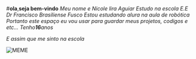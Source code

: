 #**ola**,**seja bem-vindo**
_Meu nome e Nicole lira Aguiar_
_Estudo na escola E.E Dr Francisco Brasiliense Fusco_
_Estou estudando alura na aula de robótica_
_Portanto este espaço eu vou usar para guardar meus projetos, codigos  e etc..._
_Tenho**16**anos_

_E  assim que me sinto na escola_



![MEME](https://media1.tenor.com/m/SXx3atrbg2AAAAAC/great-news.gif)

